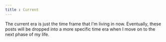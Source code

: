 ```yaml
---
title : Current
---
```


The current era is just the time frame that I'm living in now. Eventually, these posts will be dropped into a more specific time era when I move on to the next phase of my life.
